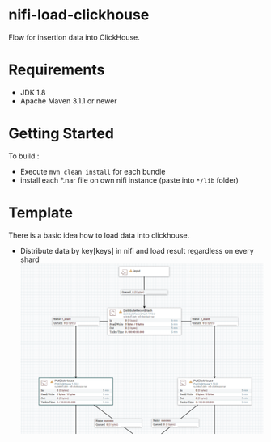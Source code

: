 # nifi-load-clickhouse

Flow for insertion data into ClickHouse. 
# Requirements
* JDK 1.8 
* Apache Maven 3.1.1 or newer 

# Getting Started
 To build :
 * Execute `mvn clean install` for each bundle
 * install each *.nar file on own nifi instance (paste into `*/lib` folder)
 
 # Template
 There is a basic idea how to load data into clickhouse.
 * Distribute data by key[keys] in nifi and load result regardless on every shard 
 ![GitHub Logo](flow.png)